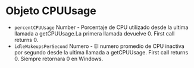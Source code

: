 # Objeto CPUUsage

* `percentCPUUsage` Number - Porcentaje de CPU utilizado desde la ultima llamada a getCPUUsage.La primera llamada devuelve 0. First call returns 0.
* `idleWakeupsPerSecond` Numero - El numero promedio de CPU inactiva por segundo desde la ultima llamada a getCPUUsage. First call returns 0. Siempre retornara 0 en Windows.
